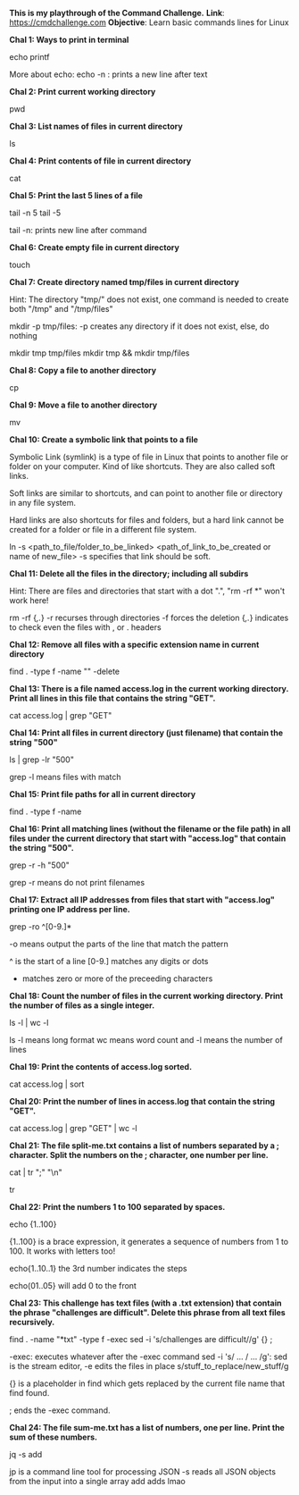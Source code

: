 **This is my playthrough of the Command Challenge.**
**Link**: https://cmdchallenge.com
**Objective**: Learn basic commands lines for Linux

**Chal 1: Ways to print in terminal**

echo <text>
printf <text>

More about echo:
echo -n <text>: prints a new line after text

**Chal 2: Print current working directory**

pwd

**Chal 3: List names of files in current directory**

ls

**Chal 4: Print contents of file in current directory**

cat <filename>

**Chal 5: Print the last 5 lines of a file**

tail -n 5 <file>
tail -5 <file>

tail -n: prints new line after command

**Chal 6: Create empty file in current directory**

touch <file>

**Chal 7: Create directory named tmp/files in current directory**

Hint: The directory "tmp/" does not exist, one command is needed to create both "/tmp" and "/tmp/files"

mkdir -p tmp/files: -p creates any directory if it does not exist, else, do nothing

mkdir tmp tmp/files 
mkdir tmp && mkdir tmp/files

**Chal 8: Copy a file to another directory**

cp <file> <directory>

**Chal 9: Move a file to another directory**

mv <file> <directory>

**Chal 10: Create a symbolic link that points to a file**

Symbolic Link (symlink) is a type of file in Linux that points to another file or folder on your computer. Kind of like shortcuts. They are also called soft links.

Soft links are similar to shortcuts, and can point to another file or directory in any file system.

Hard links are also shortcuts for files and folders, but a hard link cannot be created for a folder or file in a different file system.

ln -s <path_to_file/folder_to_be_linked> <path_of_link_to_be_created or name of new_file>
-s specifies that link should be soft.

**Chal 11: Delete all the files in the directory; including all subdirs**

Hint: There are files and directories that start with a dot ".", "rm -rf *" won't work here!

rm -rf {*,.*}
-r recurses through directories
-f forces the deletion
{*,.*} indicates to check even the files with , or . headers

**Chal 12: Remove all files with a specific extension name in current directory**

find . -type f -name "<extension>" -delete

**Chal 13: There is a file named access.log in the current working directory. Print all lines in this file that contains the string "GET".**

cat access.log | grep "GET"

**Chal 14: Print all files in current directory (just filename) that contain the string "500"**

ls | grep -lr "500"

grep -l means files with match

**Chal 15: Print file paths for all <filenames> in current directory**

find . -type f -name <name>

**Chal 16: Print all matching lines (without the filename or the file path) in all files under the current directory that start with "access.log" that contain the string "500".**

grep -r -h "500"

grep -r means do not print filenames

**Chal 17: Extract all IP addresses from files that start with "access.log" printing one IP address per line.**

grep -ro ^[0-9.]*

-o means output the parts of the line that match the pattern

^ is the start of a line
[0-9.] matches any digits or dots
* matches zero or more of the preceeding characters

**Chal 18: Count the number of files in the current working directory. Print the number of files as a single integer.**

ls -l | wc -l

ls -l means long format
wc means word count and -l means the number of lines

**Chal 19: Print the contents of access.log sorted.**

cat access.log | sort

**Chal 20: Print the number of lines in access.log that contain the string "GET".**

cat access.log | grep "GET" | wc -l

**Chal 21: The file split-me.txt contains a list of numbers separated by a ; character. Split the numbers on the ; character, one number per line.**

cat <file> | tr ";" "\n"

tr <replace> <newthing>

**Chal 22: Print the numbers 1 to 100 separated by spaces.**

echo {1..100}

{1..100} is a brace expression, it generates a sequence of numbers from 1 to 100. It works with letters too!

echo{1..10..1} the 3rd number indicates the steps

echo(01..05} will add 0 to the front

**Chal 23: This challenge has text files (with a .txt extension) that contain the phrase "challenges are difficult". Delete this phrase from all text files recursively.**

find . -name "*txt" -type f -exec sed -i 's/challenges are difficult//g' {} \;

-exec: executes whatever after the -exec command
sed -i 's/ ... / ... /g': sed is the stream editor, -e edits the files in place
s/stuff_to_replace/new_stuff/g

{} is a placeholder in find which gets replaced by the current file name that find found.

\; ends the -exec command.

**Chal 24: The file sum-me.txt has a list of numbers, one per line. Print the sum of these numbers.**

jq -s add <file>

jp is a command line tool for processing JSON
-s reads all JSON objects from the input into a single array
add adds lmao

 
